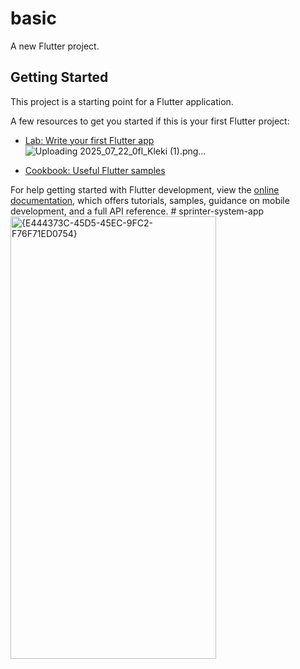 # basic

A new Flutter project.

## Getting Started

This project is a starting point for a Flutter application.

A few resources to get you started if this is your first Flutter project:

- [Lab: Write your first Flutter app](https://docs.flutter.dev/get-started/codelab)![Uploading 2025_07_22_0fl_Kleki (1).png…]()

- [Cookbook: Useful Flutter samples](https://docs.flutter.dev/cookbook)

For help getting started with Flutter development, view the
[online documentation](https://docs.flutter.dev/), which offers tutorials,
samples, guidance on mobile development, and a full API reference.
#   s p r i n t e r - s y s t e m - a p p 
<img width="329" height="708" alt="{E444373C-45D5-45EC-9FC2-F76F71ED0754}" src="https://github.com/user-attachments/assets/7fabe4c8-d182-4ab4-ad61-1f2638fdf1ec" />

 
 
